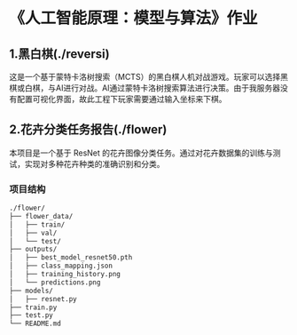 # 《人工智能原理：模型与算法》作业
## 1.黑白棋(./reversi)
这是一个基于蒙特卡洛树搜索（MCTS）的黑白棋人机对战游戏。玩家可以选择黑棋或白棋，与AI进行对战。AI通过蒙特卡洛树搜索算法进行决策。由于我服务器没有配置可视化界面，故此工程下玩家需要通过输入坐标来下棋。
## 2.花卉分类任务报告(./flower)
本项目是一个基于 ResNet 的花卉图像分类任务。通过对花卉数据集的训练与测试，实现对多种花卉种类的准确识别和分类。

### 项目结构
```bash
./flower/
├── flower_data/         
│   ├── train/           
│   ├── val/             
│   └── test/            
├── outputs/             
│   ├── best_model_resnet50.pth 
│   ├── class_mapping.json      
│   ├── training_history.png    
│   └── predictions.png         
├── models/         
│   ├── resnet.py          
├── train.py             
├── test.py            
└── README.md           
```